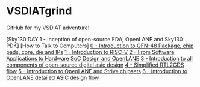 # VSDIATgrind
GitHub for my VSDIAT adventure!

[Sky130 DAY 1 - Inception of open-source EDA, OpenLANE and Sky130 PDK]
  [How to Talk to Computers]
    [0 - Introduction to QFN-48 Package, chip pads, core, die and IPs]()
    [1 - Introduction to RISC-V]()
    [2 - From Software Applications to Hardware]()
  [SoC Design and OpenLANE]()
    [3 - Introduction to all components of open-source digital asic design]()
    [4 - Simplified RTL2GDS flow]()
    [5 - Introduction to OpenLANE and Strive chipsets]()
    [6 - Introduction to OpenLANE detailed ASIC design flow]()
